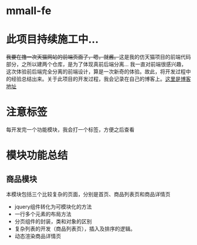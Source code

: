 # mmall-fe
# 此项目持续施工中...
<del>我要在撸一次天猫网站的前端页面了，嗯，就酱。</del>这是我的仿天猫项目的前端代码部分，之所以建两个仓库，是为了体现真前后端分离...
我一直对前端很感兴趣，这次体验前后端完全分离的前端设计，算是一次新奇的体验。故此，将开发过程中的经验总结出来。关于此项目的开发过程，我会记录在自己的博客上。[这里是博客地址](http://www.cnblogs.com/weiminLee/)
# 注意标签
每开发完一个功能模块，我会打一个标签，方便之后查看

# 模块功能总结
## 商品模块
本模块包括三个比较复杂的页面，分别是首页、商品列表页和商品详情页
+ jquery组件转化为可模块化的方法
+ 一行多个元素的布局方法
+ 分页组件的封装，类和对象的区别
+ 复杂列表的开发（商品列表页），插入及排序的逻辑。
+ 动态渲染商品详情页
